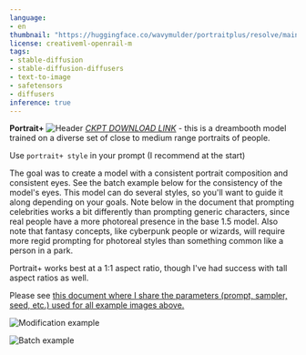 ```yaml
---
language:
- en
thumbnail: "https://huggingface.co/wavymulder/portraitplus/resolve/main/imgs/page1.jpg"
license: creativeml-openrail-m
tags:
- stable-diffusion
- stable-diffusion-diffusers
- text-to-image
- safetensors
- diffusers
inference: true
---
```




**Portrait+**
![Header](https://huggingface.co/wavymulder/portraitplus/resolve/main/imgs/page1.jpg)
[*CKPT DOWNLOAD LINK*](https://huggingface.co/wavymulder/portraitplus/resolve/main/portrait%2B1.0.ckpt) - this is a dreambooth model trained on a diverse set of close to medium range portraits of people. 

Use `portrait+ style` in your prompt (I recommend at the start)

The goal was to create a model with a consistent portrait composition and consistent eyes. See the batch example below for the consistency of the model's eyes. This model can do several styles, so you'll want to guide it along depending on your goals. Note below in the document that prompting celebrities works a bit differently than prompting generic characters, since real people have a more photoreal presence in the base 1.5 model. Also note that fantasy concepts, like cyberpunk people or wizards, will require more regid prompting for photoreal styles than something common like a person in a park.

Portrait+ works best at a 1:1 aspect ratio, though I've had success with tall aspect ratios as well.

Please see [this document where I share the parameters (prompt, sampler, seed, etc.) used for all example images above.](https://huggingface.co/wavymulder/portraitplus/resolve/main/parameters_for_samples.txt)


![Modification example](https://huggingface.co/wavymulder/portraitplus/resolve/main/imgs/page2.jpg)

![Batch example](https://huggingface.co/wavymulder/portraitplus/resolve/main/imgs/batchgrid.jpg)